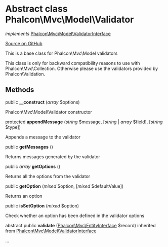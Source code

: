 # Abstract class **Phalcon\\Mvc\\Model\\Validator**

*implements* [Phalcon\Mvc\Model\ValidatorInterface](/[[language]]/[[version]]/api/Phalcon_Mvc_Model_ValidatorInterface)

<a href="https://github.com/phalcon/cphalcon/blob/master/phalcon/mvc/model/validator.zep" class="btn btn-default btn-sm">Source on GitHub</a>

This is a base class for Phalcon\\Mvc\\Model validators

This class is only for backward compatibility reasons to use with Phalcon\\Mvc\\Collection. Otherwise please use the validators provided by Phalcon\\Validation.

## Methods

public **__construct** (*array* $options)

Phalcon\\Mvc\\Model\\Validator constructor

protected **appendMessage** (*string* $message, [*string* | *array* $field], [*string* $type])

Appends a message to the validator

public **getMessages** ()

Returns messages generated by the validator

public *array* **getOptions** ()

Returns all the options from the validator

public **getOption** (*mixed* $option, [*mixed* $defaultValue])

Returns an option

public **isSetOption** (*mixed* $option)

Check whether an option has been defined in the validator options

abstract public **validate** ([Phalcon\Mvc\EntityInterface](/[[language]]/[[version]]/api/Phalcon_Mvc_EntityInterface) $record) inherited from [Phalcon\Mvc\Model\ValidatorInterface](/[[language]]/[[version]]/api/Phalcon_Mvc_Model_ValidatorInterface)

...